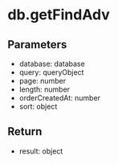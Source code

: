 # db.getFindAdv

## Parameters
- database: database
- query: queryObject
- page: number
- length: number
- orderCreatedAt: number
- sort: object


## Return
- result: object
